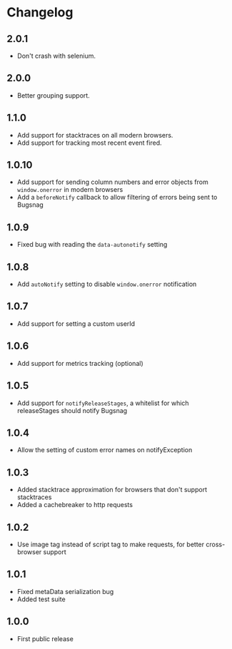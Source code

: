 Changelog
=========

2.0.1
-----

-   Don't crash with selenium.

2.0.0
-----

-   Better grouping support.

1.1.0
-----
-   Add support for stacktraces on all modern browsers.
-   Add support for tracking most recent event fired.

1.0.10
------
-   Add support for sending column numbers and error objects from `window.onerror` in modern browsers
-   Add a `beforeNotify` callback to allow filtering of errors being sent to Bugsnag

1.0.9
-----
-   Fixed bug with reading the `data-autonotify` setting

1.0.8
-----
-   Add `autoNotify` setting to disable `window.onerror` notification

1.0.7
-----
-   Add support for setting a custom userId

1.0.6
-----
-   Add support for metrics tracking (optional)

1.0.5
-----
-   Add support for `notifyReleaseStages`, a whitelist for which releaseStages
    should notify Bugsnag

1.0.4
-----
-   Allow the setting of custom error names on notifyException

1.0.3
-----
-   Added stacktrace approximation for browsers that don't support stacktraces
-   Added a cachebreaker to http requests

1.0.2
-----
-   Use image tag instead of script tag to make requests, for better 
    cross-browser support

1.0.1
-----
-   Fixed metaData serialization bug
-   Added test suite

1.0.0
-----
-   First public release
